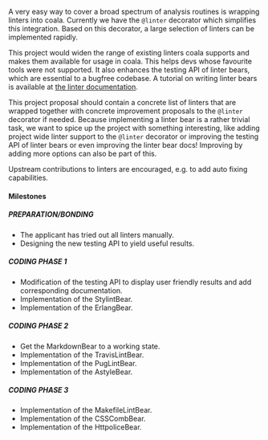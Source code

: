 A very easy way to cover a broad spectrum of analysis routines
is wrapping linters into coala.
Currently we have the `@linter` decorator which simplifies this integration.
Based on this decorator, a large selection of linters can be implemented
rapidly.

This project would widen the range of existing linters coala supports and makes
them available for usage in coala.
This helps devs whose favourite tools were not supported.
It also enhances the testing API of linter bears, which are essential to a
bugfree codebase.
A tutorial on writing linter bears is available at
[the linter documentation](http://api.coala.io/en/latest/Developers/Writing_Linter_Bears.html).

This project proposal should contain a concrete list of linters that are
wrapped together with concrete improvement proposals to the `@linter`
decorator if needed.
Because implementing a linter bear is a rather trivial task, we want to
spice up the project with something interesting, like adding project wide
linter support to the `@linter` decorator or improving the testing API of
linter bears or even improving the linter bear docs!
Improving by adding more options can also be part of this.

Upstream contributions to linters are encouraged, e.g. to add auto fixing
capabilities.

#### Milestones

##### PREPARATION/BONDING

* The applicant has tried out all linters manually.
* Designing the new testing API to yield useful results.

##### CODING PHASE 1

* Modification of the testing API to display user friendly results and add
  corresponding documentation.
* Implementation of the StylintBear.
* Implementation of the ErlangBear.

##### CODING PHASE 2

* Get the MarkdownBear to a working state.
* Implementation of the TravisLintBear.
* Implementation of the PugLintBear.
* Implementation of the AstyleBear.

##### CODING PHASE 3

* Implementation of the MakefileLintBear.
* Implementation of the CSSCombBear.
* Implementation of the HttpoliceBear.
